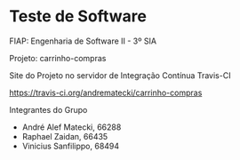 Teste de Software
================
FIAP: Engenharia de Software II - 3º SIA

Projeto: carrinho-compras

Site do Projeto no servidor de Integração Contínua Travis-CI

https://travis-ci.org/andrematecki/carrinho-compras

Integrantes do Grupo

- André Alef Matecki, 66288
- Raphael Zaidan, 66435
- Vinicius Sanfilippo, 68494

